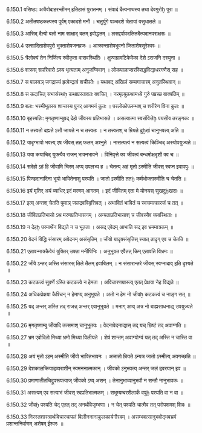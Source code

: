 6.150.1
वसिष्ठः:
अत्रैवोदाहरन्तीमम् इतिहासं पुरातनम् ।
संवादं दैत्यनाथस्य तथा देवगुरोḫ पुरा ॥


6.150.2
अतीतषष्ठकल्पस्य पूर्वम् एकादशे मनौ ।
चतुर्युगे पञ्चदशे त्रेतायां वसुधातले ॥


6.150.3
आसिद् दैत्यो बलो नाम साक्षाद् बलम् इवोद्धतम् ।
लसद्दर्पावदलितदैत्यदानवराक्षसः ॥


6.150.4
उत्सादिताशेषपुरो भुक्ताशेषजनव्रजः ।
आक्रान्ताशेषभुवनो जिताशेषसुरेश्वरः ॥


6.150.5
त्रैलोक्यं तेन निर्जित्य स्वीकृता वासवस्थितिः ।
क्षुण्णग्रामटिकेवैका देशे ऽराजनि दस्युना ॥


6.150.6
शक्रस् सपरिवारो ऽस्य भृत्यताम् अनुजग्मिवान् ।
लोकपालाप्सरस्सिद्धविद्याधरगणैस् सह ॥


6.150.7
स पालयञ् जगद्राज्यं हृत्वेन्द्रत्वं शचीपतेः ।
यथावद् अखिलं सम्यगाचारम् अनुतस्थिवान् ॥


6.150.8
स कदाचित् सभासंस्थẖ कथाप्रस्तावतः क्वचित् ।
नरमृत्युकथामध्ये गुरुं पप्रच्छ वाक्पतिम् ॥


6.150.9
बलः:
भस्मीभूतस्य शान्तस्य पुनर् आगमनं कुतः ।
परलोकोपलम्भश् च शरीरेण विना कुतः ॥


6.150.10
बृहस्पतिः:
मृगतृष्णाम्बुवद् देहो जीवस्य प्रतिभासते ।
असत्यात्मा स्वसंवित्तेḫ पयसीव तरङ्गकः ॥


6.150.11
न तत्त्वतो दह्यते ऽसौ जायते न च तत्त्वतः ।
न तत्त्वतश् च म्रियते दुẖखं चानुभवत्य् अति ॥


6.150.12
यादृग्भावो भवत्य् एष जीवस् तत् फलम् अश्नुते ।
नासत्यत्वं न सत्यत्वं किञ्चिद् अस्योपयुज्यते ॥


6.150.13
यया कयाचिद् युक्त्यैव राजन् भावनभावने ।
विनिवृत्ते क्व जीवत्वं बन्धमोक्षदृशौ क्व च ॥


6.150.14
सदेहो ऽहं हि जीवामि चिरम् अप्य् उपलभ्य ह ।
चेतत्य् अहं मृतो ऽस्मीति जीवस् स्वप्न इवावपुः ॥


6.150.15
पिण्डदानादिना भूयो भावितेनाशु पश्यति ।
जातो ऽस्मीति ततẖ कर्मभोक्तास्मीति च चेतति ॥


6.150.16
इयं मृतिर् अयं व्याधिर् इदं मरणम् आगतम् ।
इदं जीवितम् एता मे योनयस् सुखदुẖखदाः ॥


6.150.17
इत्य् अन्तश् चेतति पुमाञ् जलद्रवविवृत्तिवत् ।
अभावितं भावितं च स्वचमत्कारजं च तत् ॥


6.150.18
जीवितप्रतिभासो ऽथ मरणप्रतिभासनम् ।
अन्यताप्रतिभासाश् च जीवस्यैव व्यवस्थिताः ॥


6.150.19
न देहḫ परमार्थेन विद्यते न च भूतता ।
असद् एवेदम् आभाति सद् इव भ्रममात्रकम् ॥


6.150.20
वेदनं विद्धि संसारम् अवेदनम् असंसृतिम् ।
जीवो यादृक्संसृतिस् स्यात् तादृग् एव च चेतति ॥


6.150.21
एतावन्मात्रकैवेयं युक्तिर् उक्ता मनीषिभिः ।
अनुभूयत एवैतत् किम् एतावति विभ्रमः ॥


6.150.22
जीवे ऽन्तर् अस्ति संसारस् तिले तैलम् इवाबिलम् ।
न संसारान्तरे जीवस् स्वप्नादाव् इति दृश्यते ॥


6.150.23
कटकत्वं सुवर्णे ऽस्ति कटकत्वे न हेमता ।
अविचारणयास्त्य् एतत् प्रेक्षया नेह विद्यते ॥


6.150.24
अधिकप्रेक्षया कैश्चिन् न हेमाप्य् अनुभूयते ।
अतो न हेम नो जीवẖ कटकत्वं च नाङ्ग सत् ॥


6.150.25
यद् अन्तर् अस्ति तद् राजन्न् अन्तर् एवानुभूयते ।
मनाग् अप्य् अत्र नो बाह्यसाधनाद्य् उपयुज्यते ॥


6.150.26
मृगतृष्णाम्बु जीवादि तत्समाश् चानुभूतयः ।
वेदनावेदनाद्यास् तद् यच् छिष्टं तद् अवाग्गति ॥


6.150.27
भ्रम एवोदितो मिथ्या भ्रमो मिथ्या विलीयते ।
शेषं शान्तम् अवाग्योग्यं यत् तद् अस्ति न चास्ति वा ॥


6.150.28
अयं मृतो ऽहम् अस्मीति जीवो भावितभावनः ।
अजातो म्रियते ऽन्यत्र जातो ऽस्मीत्य् अवगच्छति ॥


6.150.29
देशकालक्रियाद्रव्यराशीन् स्वमननात्मकान् ।
जीवको ऽनुभवत्य् अन्तर् जलं द्रवरयान् इव ॥


6.150.30
प्रमाणातीतचिद्रूपरूपत्वाज् जीवको ऽप्य् असन् ।
तेनानुभाव्यानुभवौ न सन्तौ नानुभावकः ॥


6.150.31
असत्यम् एव सत्याभं जीवस् स्वप्रतिभात्मकम् ।
सभूम्यम्बरशैलार्कं वपुḫ पश्यति वा न वा ॥


6.150.32
जीवḫ पश्यति चेद् एतत् तद् अनर्थविजृम्भणा ।
न चेत् पश्यति चात्मैव तत् परोपशमश् शिवः ॥


6.150.33
निरस्तशास्त्रार्थविचारचापलं विलीननानाकुलकार्यगौरवम् ।
असम्भवत्सानुभवोद्भवभ्रमं प्रशान्तनिर्वाणम् अशेषम् ईश्वरः ॥

